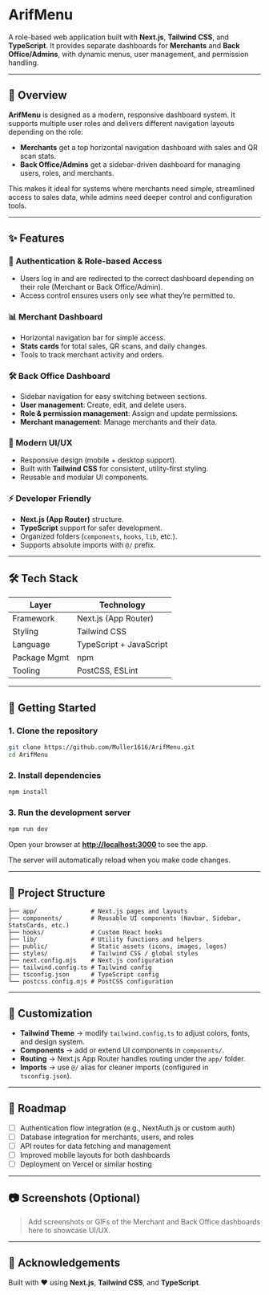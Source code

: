 # ArifMenu

A role-based web application built with **Next.js**, **Tailwind CSS**, and **TypeScript**. It provides separate dashboards for **Merchants** and **Back Office/Admins**, with dynamic menus, user management, and permission handling.

---

## 📖 Overview

**ArifMenu** is designed as a modern, responsive dashboard system. It supports multiple user roles and delivers different navigation layouts depending on the role:

* **Merchants** get a top horizontal navigation dashboard with sales and QR scan stats.
* **Back Office/Admins** get a sidebar-driven dashboard for managing users, roles, and merchants.

This makes it ideal for systems where merchants need simple, streamlined access to sales data, while admins need deeper control and configuration tools.

---

## ✨ Features

### 🔐 Authentication & Role-based Access

* Users log in and are redirected to the correct dashboard depending on their role (Merchant or Back Office/Admin).
* Access control ensures users only see what they’re permitted to.

### 📊 Merchant Dashboard

* Horizontal navigation bar for simple access.
* **Stats cards** for total sales, QR scans, and daily changes.
* Tools to track merchant activity and orders.

### 🛠 Back Office Dashboard

* Sidebar navigation for easy switching between sections.
* **User management**: Create, edit, and delete users.
* **Role & permission management**: Assign and update permissions.
* **Merchant management**: Manage merchants and their data.

### 🎨 Modern UI/UX

* Responsive design (mobile + desktop support).
* Built with **Tailwind CSS** for consistent, utility-first styling.
* Reusable and modular UI components.

### ⚡ Developer Friendly

* **Next.js (App Router)** structure.
* **TypeScript** support for safer development.
* Organized folders (`components`, `hooks`, `lib`, etc.).
* Supports absolute imports with `@/` prefix.

---

## 🛠 Tech Stack

| Layer        | Technology              |
| ------------ | ----------------------- |
| Framework    | Next.js (App Router)    |
| Styling      | Tailwind CSS            |
| Language     | TypeScript + JavaScript |
| Package Mgmt | npm                     |
| Tooling      | PostCSS, ESLint         |

---

## 🚀 Getting Started

### 1. Clone the repository

```bash
git clone https://github.com/Muller1616/ArifMenu.git
cd ArifMenu
```

### 2. Install dependencies

```bash
npm install
```

### 3. Run the development server

```bash
npm run dev
```

Open your browser at **[http://localhost:3000](http://localhost:3000)** to see the app.

The server will automatically reload when you make code changes.

---

## 📂 Project Structure

```
├── app/               # Next.js pages and layouts
├── components/        # Reusable UI components (Navbar, Sidebar, StatsCards, etc.)
├── hooks/             # Custom React hooks
├── lib/               # Utility functions and helpers
├── public/            # Static assets (icons, images, logos)
├── styles/            # Tailwind CSS / global styles
├── next.config.mjs    # Next.js configuration
├── tailwind.config.ts # Tailwind config
├── tsconfig.json      # TypeScript config
└── postcss.config.mjs # PostCSS configuration
```

---

## 🔧 Customization

* **Tailwind Theme** → modify `tailwind.config.ts` to adjust colors, fonts, and design system.
* **Components** → add or extend UI components in `components/`.
* **Routing** → Next.js App Router handles routing under the `app/` folder.
* **Imports** → use `@/` alias for cleaner imports (configured in `tsconfig.json`).

---

## 📌 Roadmap

* [ ] Authentication flow integration (e.g., NextAuth.js or custom auth)
* [ ] Database integration for merchants, users, and roles
* [ ] API routes for data fetching and management
* [ ] Improved mobile layouts for both dashboards
* [ ] Deployment on Vercel or similar hosting

---

## 📷 Screenshots (Optional)

> Add screenshots or GIFs of the Merchant and Back Office dashboards here to showcase UI/UX.

---

## 🙌 Acknowledgements

Built with ❤️ using **Next.js**, **Tailwind CSS**, and **TypeScript**.
